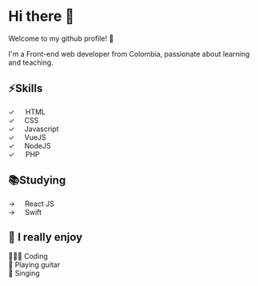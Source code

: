 # Hi there 👋 

Welcome to my github profile! 🥳

I'm a Front-end web developer from Colombia, passionate about learning and teaching.

## ⚡️Skills
✓ <img src="https://github.com/ronaldtorres/ronaldtorres/blob/master/.github/html5.png" width="14"> HTML <br>
✓ <img src="https://github.com/ronaldtorres/ronaldtorres/blob/master/.github/css.jpg" width="12"> CSS <br>
✓ <img src="https://github.com/ronaldtorres/ronaldtorres/blob/master/.github/js.png" width="12"> Javascript <br>
✓ <img src="https://github.com/ronaldtorres/ronaldtorres/blob/master/.github/vue.png" width="12"> VueJS <br>
✓ <img src="https://github.com/ronaldtorres/ronaldtorres/blob/master/.github/node-js.png" width="12"> NodeJS <br>
✓ <img src="https://github.com/ronaldtorres/ronaldtorres/blob/master/.github/php.png" width="14"> PHP <br>

## 📚Studying
→ <img src="https://github.com/ronaldtorres/ronaldtorres/blob/master/.github/react.png" width="12"> React JS <br>
→ <img src="https://github.com/ronaldtorres/ronaldtorres/blob/master/.github/swift.png" width="12"> Swift <br>

## 🖤 I really enjoy
👨🏽‍💻 Coding <br>
🎸 Playing guitar <br>
🎤 Singing <br>
